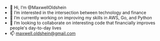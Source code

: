 - 👋 Hi, I’m @MaxwellOldshein
- 👀 I’m interested in the intersection between technology and finance
- 🌱 I’m currently working on improving my skills in AWS, Go, and Python
- 💞️ I’m looking to collaborate on interesting code that financially improves people's day-to-day lives 
- 📫 maxwell.oldshein@gmail.com
